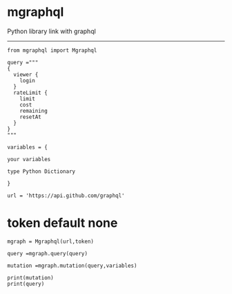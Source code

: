 # mgraphql
Python library link with graphql

------------------------------------------------

```
from mgraphql import Mgraphql
```

```
query ="""
{
  viewer {
    login
  }
  rateLimit {
    limit
    cost
    remaining
    resetAt
  }
}
"""
```

```
variables = {

your variables

type Python Dictionary 

}
```

```
url = 'https://api.github.com/graphql'
```

# token default none
```
mgraph = Mgraphql(url,token)
```

```
query =mgraph.query(query)
```

```
mutation =mgraph.mutation(query,variables)
```

```
print(mutation)
print(query)
```

